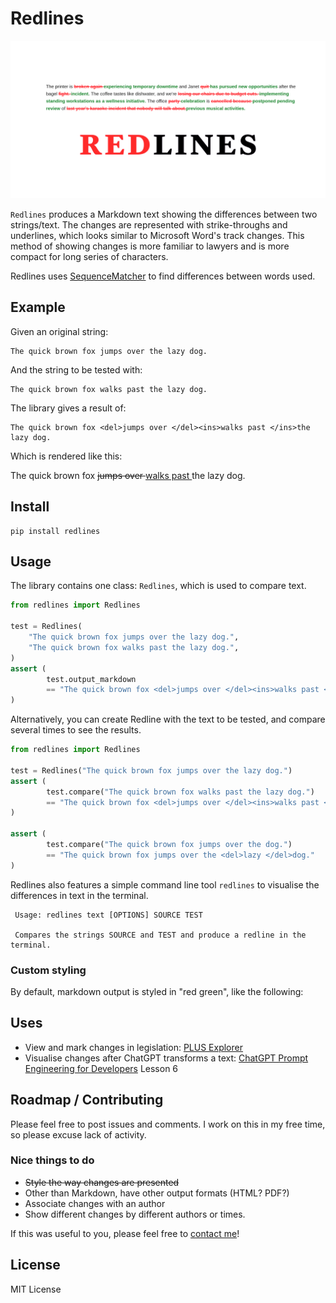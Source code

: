 # Redlines
![Repository banner image](repository-open-graph.png)

`Redlines` produces a Markdown text showing the differences between two strings/text. The changes are represented with
strike-throughs and underlines, which looks similar to Microsoft Word's track changes. This method of showing changes is
more familiar to lawyers and is more compact for long series of characters.

Redlines uses [SequenceMatcher](https://docs.python.org/3/library/difflib.html#difflib.SequenceMatcher)
to find differences between words used.

## Example

Given an original string:

    The quick brown fox jumps over the lazy dog.

And the string to be tested with:

    The quick brown fox walks past the lazy dog.

The library gives a result of:

    The quick brown fox <del>jumps over </del><ins>walks past </ins>the lazy dog.

Which is rendered like this:

The quick brown fox <del>jumps over </del><ins>walks past </ins>the lazy dog.

## Install

```shell
pip install redlines
```

## Usage

The library contains one class: `Redlines`, which is used to compare text.

```python
from redlines import Redlines

test = Redlines(
    "The quick brown fox jumps over the lazy dog.",
    "The quick brown fox walks past the lazy dog.",
)
assert (
        test.output_markdown
        == "The quick brown fox <del>jumps over </del><ins>walks past </ins>the lazy dog."
)
```

Alternatively, you can create Redline with the text to be tested, and compare several times to see the results.

```python
from redlines import Redlines

test = Redlines("The quick brown fox jumps over the lazy dog.")
assert (
        test.compare("The quick brown fox walks past the lazy dog.")
        == "The quick brown fox <del>jumps over </del><ins>walks past </ins>the lazy dog."
)

assert (
        test.compare("The quick brown fox jumps over the dog.")
        == "The quick brown fox jumps over the <del>lazy </del>dog."
)
```

Redlines also features a simple command line tool `redlines` to visualise the differences in text in the terminal.

```
 Usage: redlines text [OPTIONS] SOURCE TEST                                                                                                                                                                                                   
                                                                                                                                                                                                                                              
 Compares the strings SOURCE and TEST and produce a redline in the terminal. 
```

### Custom styling

By default, markdown output is styled in "red green", like the following:

## Uses

* View and mark changes in legislation: [PLUS Explorer](https://houfu-plus-explorer.streamlit.app/)
* Visualise changes after ChatGPT transforms a
  text: [ChatGPT Prompt Engineering for Developers](https://www.deeplearning.ai/short-courses/chatgpt-prompt-engineering-for-developers/)
  Lesson 6

## Roadmap / Contributing

Please feel free to post issues and comments. I work on this in my free time, so please excuse lack of activity.

### Nice things to do

* <s>Style the way changes are presented</s>
* Other than Markdown, have other output formats (HTML? PDF?)
* Associate changes with an author
* Show different changes by different authors or times.

If this was useful to you, please feel free to [contact me](mailto:houfu@lovelawrobots.com)!

## License

MIT License

